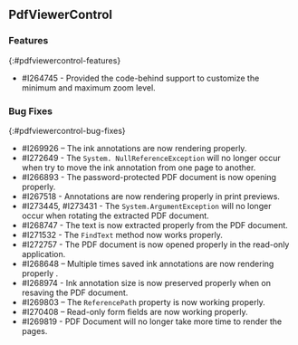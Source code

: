 ## PdfViewerControl

### Features
{:#pdfviewercontrol-features}

* \#I264745 - Provided the code-behind support to customize the minimum and maximum zoom level.

### Bug Fixes
{:#pdfviewercontrol-bug-fixes}

* \#I269926 – The ink annotations are now rendering properly.
* \#I272649 - The `System. NullReferenceException` will no longer occur when try to move the ink annotation from one page to another.
* \#I266893 - The password-protected PDF document is now opening properly.
* \#I267518 - Annotations are now rendering properly in print previews.
* \#I273445, #I273431 - The `System.ArgumentException` will no longer occur when rotating the extracted PDF document.
* \#I268747 - The text is now extracted properly from the PDF document.
* \#I271532 - The `FindText` method now works properly.
* \#I272757 - The PDF document is now opened properly in the read-only application.
* \#I268648 – Multiple times saved ink annotations are now rendering properly .
* \#I268974 - Ink annotation size is now preserved properly when on resaving the PDF document.
* \#I269803 – The `ReferencePath` property is now working properly.
* \#I270408 – Read-only form fields are now working properly.
* \#I269819 - PDF Document will no longer take more time to render the pages.